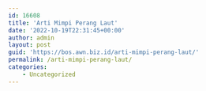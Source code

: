 ```yaml
---
id: 16608
title: 'Arti Mimpi Perang Laut'
date: '2022-10-19T22:31:45+00:00'
author: admin
layout: post
guid: 'https://bos.awn.biz.id/arti-mimpi-perang-laut/'
permalink: /arti-mimpi-perang-laut/
categories:
    - Uncategorized
---
```


